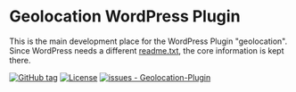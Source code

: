 #  Geolocation WordPress Plugin
This is the main development place for the WordPress Plugin "geolocation".
Since WordPress needs a different [readme.txt](readme.txt), the core information is kept there.

[![GitHub tag](https://img.shields.io/github/tag/ymichel/Geolocation-Plugin?include_prereleases=&sort=semver&color=blue)](https://github.com/ymichel/Geolocation-Plugin/releases/)
[![License](https://img.shields.io/badge/License-GPL_2-blue)](#license)
[![issues - Geolocation-Plugin](https://img.shields.io/github/issues/ymichel/Geolocation-Plugin)](https://github.com/ymichel/Geolocation-Plugin/issues)
